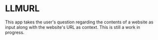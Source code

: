 # LLMURL
This app takes the user's question regarding the contents of a website as input along with the website's URL as context. This is still a work in progress.


